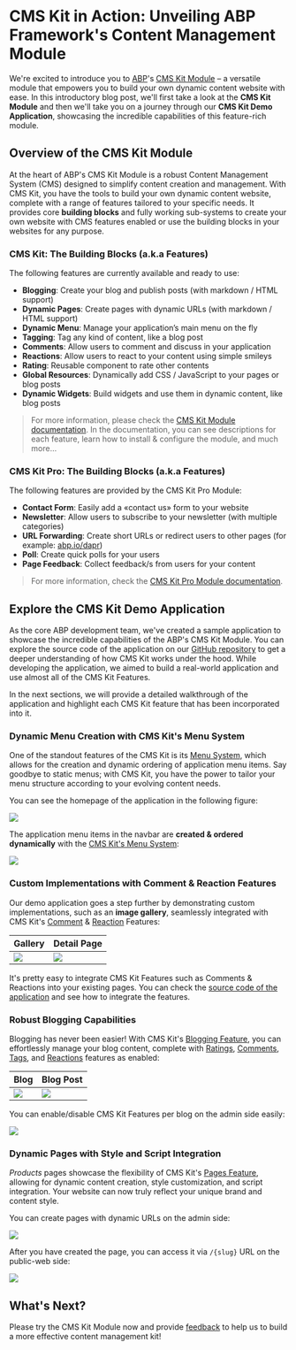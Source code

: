 # CMS Kit in Action: Unveiling ABP Framework's Content Management Module

We're excited to introduce you to [ABP](https://abp.io/)'s [CMS Kit Module](https://docs.abp.io/en/abp/latest/Modules/Cms-Kit/Index) – a versatile module that empowers you to build your own dynamic content website with ease. In this introductory blog post, we'll first take a look at the **CMS Kit Module** and then we'll take you on a journey through our **CMS Kit Demo Application**, showcasing the incredible capabilities of this feature-rich module.

## Overview of the CMS Kit Module

At the heart of ABP's CMS Kit Module is a robust Content Management System (CMS) designed to simplify content creation and management. With CMS Kit, you have the tools to build your own dynamic content website, complete with a range of features tailored to your specific needs. It provides core **building blocks** and fully working sub-systems to create your own website with CMS features enabled or use the building blocks in your websites for any purpose.

### CMS Kit: The Building Blocks (a.k.a Features)

The following features are currently available and ready to use:

* **Blogging**: Create your blog and publish posts (with markdown / HTML support)
* **Dynamic Pages**: Create pages with dynamic URLs (with markdown / HTML support)
* **Dynamic Menu**: Manage your application’s main menu on the fly
* **Tagging**: Tag any kind of content, like a blog post
* **Comments**: Allow users to comment and discuss in your application
* **Reactions**: Allow users to react to your content using simple smileys
* **Rating**: Reusable component to rate other contents
* **Global Resources**: Dynamically add CSS / JavaScript to your pages or blog posts
* **Dynamic Widgets**: Build widgets and use them in dynamic content, like blog posts

> For more information, please check the [CMS Kit Module documentation](https://docs.abp.io/en/abp/latest/Modules/Cms-Kit/Index). In the documentation, you can see descriptions for each feature, learn how to install & configure the module, and much more...

### CMS Kit Pro: The Building Blocks (a.k.a Features)

The following features are provided by the CMS Kit Pro Module: 

* **Contact Form**: Easily add a «contact us» form to your website
* **Newsletter**: Allow users to subscribe to your newsletter (with multiple categories)
* **URL Forwarding**: Create short URLs or redirect users to other pages (for example: [abp.io/dapr](https://abp.io/dapr))
* **Poll**: Create quick polls for your users
* **Page Feedback**: Collect feedback/s from users for your content

> For more information, check the [CMS Kit Pro Module documentation](https://docs.abp.io/en/commercial/latest/modules/cms-kit/index).

## Explore the CMS Kit Demo Application

As the core ABP development team, we've created a sample application to showcase the incredible capabilities of the ABP's CMS Kit Module. You can explore the source code of the application on our [GitHub repository](https://github.com/abpframework/cms-kit-demo) to get a deeper understanding of how CMS Kit works under the hood. While developing the application, we aimed to build a real-world application and use almost all of the CMS Kit Features.

In the next sections, we will provide a detailed walkthrough of the application and highlight each CMS Kit feature that has been incorporated into it.

### Dynamic Menu Creation with CMS Kit's Menu System

One of the standout features of the CMS Kit is its [Menu System](https://docs.abp.io/en/abp/latest/Modules/Cms-Kit/Menus), which allows for the creation and dynamic ordering of application menu items. Say goodbye to static menus; with CMS Kit, you have the power to tailor your menu structure according to your evolving content needs.

You can see the homepage of the application in the following figure:

![](homepage.png)

The application menu items in the navbar are **created & ordered dynamically** with the [CMS Kit's Menu System](https://docs.abp.io/en/abp/latest/Modules/Cms-Kit/Menus):

![](menu-admin-side.jpg)

### Custom Implementations with Comment & Reaction Features

Our demo application goes a step further by demonstrating custom implementations, such as an **image gallery**, seamlessly integrated with CMS Kit's [Comment](https://docs.abp.io/en/abp/latest/Modules/Cms-Kit/Comments) & [Reaction](https://docs.abp.io/en/abp/latest/Modules/Cms-Kit/Reactions) Features:

| Gallery | Detail Page  |
|------------------------ |-----------------------|
| ![](image-gallery.jpg) | ![](image-gallery-detail.jpg)  |

It's pretty easy to integrate CMS Kit Features such as Comments & Reactions into your existing pages. You can check the [source code of the application](https://github.com/abpframework/cms-kit-demo/blob/main/src/CmsKitDemo/Pages/Gallery/Detail.cshtml) and see how to integrate the features.

### Robust Blogging Capabilities

Blogging has never been easier! With CMS Kit's [Blogging Feature](https://docs.abp.io/en/abp/latest/Modules/Cms-Kit/Blogging), you can effortlessly manage your blog content, complete with [Ratings](https://docs.abp.io/en/abp/latest/Modules/Cms-Kit/Ratings), [Comments](https://docs.abp.io/en/abp/latest/Modules/Cms-Kit/Comments), [Tags](https://docs.abp.io/en/abp/latest/Modules/Cms-Kit/Tags), and [Reactions](https://docs.abp.io/en/abp/latest/Modules/Cms-Kit/Reactions) features as enabled:

| Blog | Blog Post  |
|------------------------ |-----------------------|
| ![](blogs.jpg) | ![](blog-detail.jpg)  |

You can enable/disable CMS Kit Features per blog on the admin side easily:

![](cmskit-module-features.png)

### Dynamic Pages with Style and Script Integration

*Products* pages showcase the flexibility of CMS Kit's [Pages Feature](https://docs.abp.io/en/abp/latest/Modules/Cms-Kit/Pages), allowing for dynamic content creation, style customization, and script integration. Your website can now truly reflect your unique brand and content style.

You can create pages with dynamic URLs on the admin side:

![](pages-admin-side.jpg)

After you have created the page, you can access it via `/{slug}` URL on the public-web side:

![](products-abp-commercial.png)

## What's Next?

Please try the CMS Kit Module now and provide [feedback](https://github.com/abpframework/abp) to help us to build a more effective content management kit!